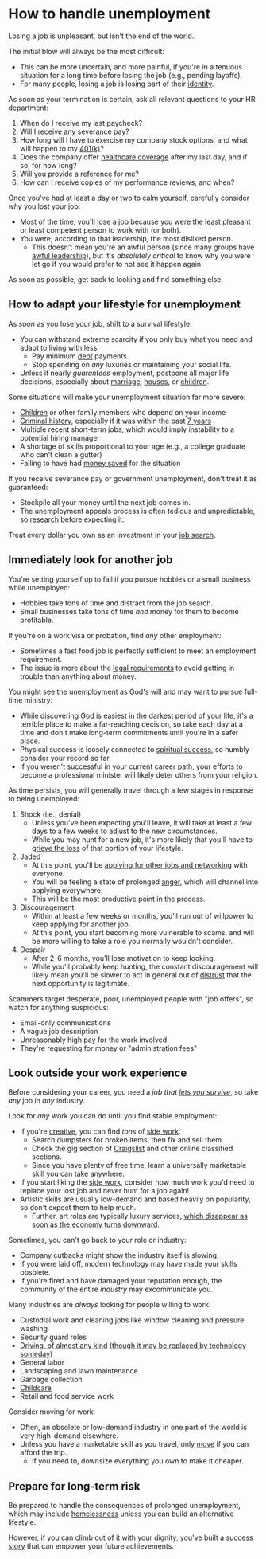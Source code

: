 
# How to handle unemployment

Losing a job is unpleasant, but isn't the end of the world.

The initial blow will always be the most difficult:

- This can be more uncertain, and more painful, if you're in a tenuous situation for a long time before losing the job (e.g., pending layoffs).
- For many people, losing a job is losing part of their [identity](identity.md).

As soon as your termination is certain, ask all relevant questions to your HR department:

1. When do I receive my last paycheck?
2. Will I receive any severance pay?
3. How long will I have to exercise my company stock options, and what will happen to my [401(k)](money-investing.md)?
4. Does the company offer [healthcare coverage](money-insurance.md) after my last day, and if so, for how long?
5. Will you provide a reference for me?
6. How can I receive copies of my performance reviews, and when?

Once you've had at least a day or two to calm yourself, carefully consider *why* you lost your job:

- Most of the time, you'll lose a job because you were the least pleasant or least competent person to work with (or both).
- You were, according to that leadership, the most disliked person.
  - This doesn't mean you're an awful person (since many groups have [awful leadership](mgmt-badsystems.md)), but it's *absolutely critical* to know why you were let go if you would prefer to not see it happen again.

As soon as possible, get back to looking and find something else.

## How to adapt your lifestyle for unemployment

As *soon* as you lose your job, shift to a survival lifestyle:

- You can withstand extreme scarcity if you only buy what you need and adapt to living with less.
  - Pay minimum [debt](money-2_debt.md) payments.
  - Stop spending on *any* luxuries or maintaining your social life.
- Unless it nearly *guarantees* employment, postpone all major life decisions, especially about [marriage](relationships-weddings.md), [houses](home-buy.md), or [children](parenting-babies.md).

Some situations will make your unemployment situation far more severe:

- [Children](parenting-children.md) or other family members who depend on your income
- [Criminal history](legal-crimes.md), especially if it was within the past [7 years](people-image-modern.md)
- Multiple recent short-term jobs, which would imply instability to a potential hiring manager
- A shortage of skills proportional to your age (e.g., a college graduate who can't clean a gutter)
- Failing to have had [money saved](money-3_budget.md) for the situation

If you receive severance pay or government unemployment, don't treat it as guaranteed:

- Stockpile all your money until the next job comes in.
- The unemployment appeals process is often tedious and unpredictable, so [research](http://aboutunemployment.org/) before expecting it.

Treat every dollar you own as an investment in your [job search](jobs-1_why.md).

## Immediately look for another job

You're setting yourself up to fail if you pursue hobbies or a small business while unemployed:

- Hobbies take tons of time and distract from the job search.
- Small businesses take tons of time *and* money for them to become profitable.

If you're on a work visa or probation, find *any* other employment:

- Sometimes a fast food job is perfectly sufficient to meet an employment requirement.
- The issue is more about the [legal requirements](legal-safety.md) to avoid getting in trouble than anything about money.

You might see the unemployment as God's will and may want to pursue full-time ministry:

- While discovering [God](god.md) is easiest in the darkest period of your life, it's a terrible place to make a far-reaching decision, so take each day at a time and don't make long-term commitments until you're in a safer place.
- Physical success is loosely connected to [spiritual success](spiritual-exercises.md), so humbly consider your record so far.
- If you weren't successful in your current career path, your efforts to become a professional minister will likely deter others from your religion.

As time persists, you will generally travel through a few stages in response to being unemployed:

1. Shock (i.e., denial)
   - Unless you've been expecting you'll leave, it will take at least a few days to a few weeks to adjust to the new circumstances.
   - While you may hunt for a new job, it's more likely that you'll have to [grieve the loss](mind-feelings-sadness.md) of that portion of your lifestyle. 
2. Jaded
   - At this point, you'll be [applying for other jobs and networking](jobs-4_hunt.md) with everyone.
   - You will be feeling a state of prolonged [anger](mind-feelings-anger.md), which will channel into applying everywhere.
   - This will be the most productive point in the process.
3. Discouragement
   - Within at least a few weeks or months, you'll run out of willpower to keep applying for another job.
   - At this point, you start becoming more vulnerable to scams, and will be more willing to take a role you normally wouldn't consider.
4. Despair
   - After 2-6 months, you'll lose motivation to keep looking.
   - While you'll probably keep hunting, the constant discouragement will likely mean you'll be slower to act in general out of [distrust](trust.md) that the next opportunity is legitimate.

Scammers target desperate, poor, unemployed people with "job offers", so watch for anything suspicious:

- Email-only communications
- A vague job description
- Unreasonably high pay for the work involved
- They're requesting for money or "administration fees"

## Look outside your work experience

Before considering your career, you need a *job that [lets you survive](economics.md)*, so take *any* job in *any* industry.

Look for *any* work you can do until you find stable employment:

- If you're [creative](mind-creativity.md), you can find *tons* of [side work](entrepreneur-4_freelancing.md).
  - Search dumpsters for broken items, then fix and sell them.
  - Check the gig section of [Craigslist](https://craigslist.org) and other online classified sections.
  - Since you have plenty of free time, learn a universally marketable skill you can take anywhere.
- If you start liking the [side work](entrepreneur-4_freelancing.md), consider how much work you'd need to replace your lost job and never hunt for a job again!
- Artistic skills are usually low-demand and based heavily on popularity, so don't expect them to help much.
  - Further, art roles are typically luxury services, [which disappear as soon as the economy turns downward](economics-downturn.md).

Sometimes, you can't go back to your role or industry:

- Company cutbacks might show the industry itself is slowing.
- If you were laid off, modern technology may have made your skills obsolete.
- If you're fired and have damaged your reputation enough, the community of the entire *industry* may excommunicate you.

Many industries are *always* looking for people willing to work:

- Custodial work and cleaning jobs like window cleaning and pressure washing
- Security guard roles
- [Driving, of almost any kind](autos.md) ([though it may be replaced by technology someday](computers-autos.md))
- General labor
- Landscaping and lawn maintenance
- Garbage collection
- [Childcare](parenting-children.md)
- Retail and food service work

Consider moving for work:

- Often, an obsolete or low-demand industry in one part of the world is very high-demand elsewhere.
- Unless you have a marketable skill as you travel, only [move](home-moving.md) if you can afford the trip.
  - If you need to, downsize everything you own to make it cheaper.

## Prepare for long-term risk

Be prepared to handle the consequences of prolonged unemployment, which may include [homelessness](hardship-homeless.md) unless you can build an alternative lifestyle.

However, if you can climb out of it with your dignity, you've built [a success story](success-1_why.md) that can empower your future achievements.